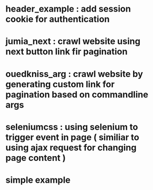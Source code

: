 # header_example : add session cookie for authentication 
# jumia_next : crawl website using next button link fir pagination
# ouedkniss_arg : crawl website by generating  custom link for pagination based on commandline args
# seleniumcss : using selenium to trigger event in page ( similiar to using ajax request for changing page content )
# simple example
